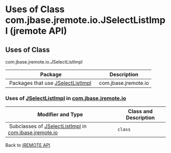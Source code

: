 # Uses of Class com.jbase.jremote.io.JSelectListImpl (jremote API)

<PageHeader />

## Uses of Class
com.jbase.jremote.io.JSelectListImpl

| Package<br> | Description<br> |
| --- | --- |
 Packages that use [JSelectListImpl](./../../jselectlistimpl-%28jremote---api%29 "class in com.jbase.jremote.io")  | com.jbase.jremote.io<br> |  <br> |






### Uses of [JSelectListImpl](./../../jselectlistimpl-%28jremote---api%29 "class in com.jbase.jremote.io") in [com.jbase.jremote.io](./../../com.jbase.jremote.io-%28jremote---api%29)


| Modifier and Type<br> | Class and Description<br> |
| --- | --- |
 Subclasses of [JSelectListImpl](./../../jselectlistimpl-%28jremote---api%29 "class in com.jbase.jremote.io") in [com.jbase.jremote.io](./../../com.jbase.jremote.io-%28jremote---api%29)  | `class `<br> | `JCursorImpl`<br>A cursor to a jBASE file.<br> |



Back to [jREMOTE API](com_jbase_jremote_package-summary)








